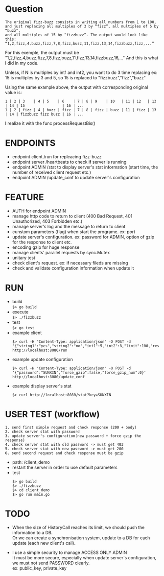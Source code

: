 # Question
```
The original fizz-buzz consists in writing all numbers from 1 to 100, 
and just replacing all multiples of 3 by “fizz”, all multiples of 5 by “buzz”, 
and all multiples of 15 by “fizzbuzz”. The output would look like this:
“1,2,fizz,4,buzz,fizz,7,8,fizz,buzz,11,fizz,13,14,fizzbuzz,fizz,...”
```

For this exemple, the output  must be 
"1,2,fizz,4,buzz,fizz,7,8,fizz,buzz,11,fizz,13,14,fizzbuzz,16,..."
And this is what I did in my code.

Unless, if N is multiples by int1 and int2, you want to do 3 time replacing
ex: 15 is multiples by 3 and 5, so 15 is replaced to "fizzbuzz","fizz","buzz"

Using the same example above, the output with corresponding original value is:  
```
1 | 2 | 3    | 4 | 5    | 6    | 7 | 8 | 9    | 10   | 11 | 12   | 13 | 14 | 15                 | 16 | ...  
1 | 2 | fizz | 4 | buzz | fizz | 7 | 8 | fizz | buzz | 11 | fizz | 13 | 14 | fizzbuzz fizz buzz | 16 | ...  
```

I realize it with the func processRequestBis() 

# ENDPOINTS 
* endpoint client /run for replcacing fizz-buzz  
* endpoint server /heartbeats to check if server is running  
* endpoint ADMIN /stat to display server's stat information (start time, the number of received client request etc.)  
* endpoint ADMIN /update_conf to update server's configuration  

# FEATURE
* AUTH for endpoint ADMIN  
* manage http code to return to client (400 Bad Request, 401 Unauthorized, 403 Forbidden etc.)  
* manage server's log and the message to return to client  
* cunstom parameters (flag) when start the programe. ex: port  
* update server's configuration. ex: password for ADMIN, option of gzip for the response to client etc.  
* encoding gzip for huge response  
* manage clients' parallel requests by sync.Mutex  
* unitary test   
* check client's request. ex: if necessary fileds are missing  
* check and validate configuration information when update it

# RUN 
* build   
    ```$> go build```
* execute  
    ```$> ./fizzbuzz```
* test  
    ```$> go test```
* example client   
    ```
    $> curl -H "Content-Type: application/json" -X POST -d '{"string1":"yes","string2":"no","int1":5,"int2":8,"limit":100,"response_gzip":false}' http://localhost:8080/run
    ```
* example update configuration   
    ```
    $> curl -H "Content-Type: application/json" -X POST -d '{"password":"SUNXIN","force_gzip":false,"force_gzip_num":0}' http://localhost:8080/update_conf
    ```
* example display server's stat
    ```
    $> curl http://localhost:8080/stat?key=SUNXIN
    ```

# USER TEST (workflow)
```
1. send first simple request and check response (200 + body)  
2. check server stat with password  
3. update server's configuration(new password + force gzip the response)  
4. check server stat with old password -> must get 403  
5. check server stat with new password -> must get 200  
6. send second request and check response must be gzip  
```

 * path: /client_demo
 * restart the server in order to use default parameters
 * test
    ```
    $> go build
    $> ./fizzbuzz
    $> cd client_demo
    $> go run main.go
    ```
 
# TODO
* When the size of HistoryCall reaches its limit, we should push the information to a DB.  
Or we can create a synchronisation system, update to a DB for each update (each new client's call).  

* I use a simple security to manage ACCESS ONLY ADMIN  
It must be more secure, especially when update server's configuration, we must not send PASSWORD clearly.  
ex: public_key, private_key
 